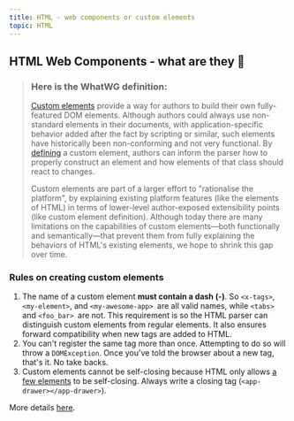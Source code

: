 ```yaml
---
title: HTML - web components or custom elements
topic: HTML
---
```

## HTML Web Components - what are they 🤔

> ### Here is the WhatWG definition:
>
> [Custom elements](https://html.spec.whatwg.org/multipage/custom-elements.html#custom-element) provide a way for authors to build their own fully-featured DOM elements. Although authors could always use non-standard elements in their documents, with application-specific behavior added after the fact by scripting or similar, such elements have historically been non-conforming and not very functional. By [defining](https://html.spec.whatwg.org/multipage/custom-elements.html#element-definition) a custom element, authors can inform the parser how to properly construct an element and how elements of that class should react to changes.
>
> Custom elements are part of a larger effort to "rationalise the platform", by explaining existing platform features (like the elements of HTML) in terms of lower-level author-exposed extensibility points (like custom element definition). Although today there are many limitations on the capabilities of custom elements—both functionally and semantically—that prevent them from fully explaining the behaviors of HTML's existing elements, we hope to shrink this gap over time.

### Rules on creating custom elements

1. The name of a custom element **must contain a dash (-)**. So `<x-tags>`, `<my-element>`, and `<my-awesome-app> `are all valid names, while `<tabs> `and `<foo_bar> `are not. This requirement is so the HTML parser can distinguish custom elements from regular elements. It also ensures forward compatibility when new tags are added to HTML.
2. You can't register the same tag more than once. Attempting to do so will throw a `DOMException`. Once you've told the browser about a new tag, that's it. No take backs.
3. Custom elements cannot be self-closing because HTML only allows [a few elements](https://html.spec.whatwg.org/multipage/syntax.html#void-elements) to be self-closing. Always write a closing tag (`<app-drawer></app-drawer>`).

More details [here](https://developers.google.com/web/fundamentals/web-components/customelements).